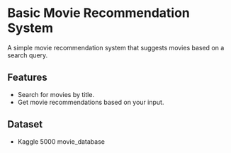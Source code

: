 # Basic Movie Recommendation System

A simple movie recommendation system that suggests movies based on a search query.

## Features
- Search for movies by title.
- Get movie recommendations based on your input.

## Dataset
- Kaggle 5000 movie_database
  
